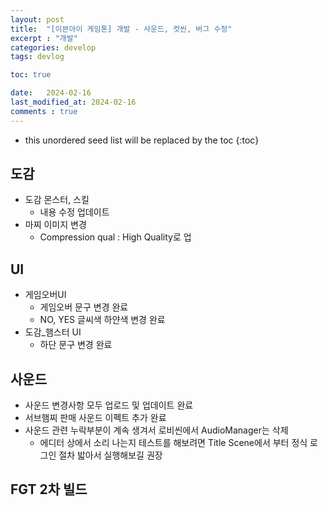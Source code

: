 ```yaml
---
layout: post
title:  "[이븐아이 게임톤] 개발 - 사운드, 컷씬, 버그 수정"
excerpt : "개발"
categories: develop
tags: devlog

toc: true

date:   2024-02-16
last_modified_at: 2024-02-16
comments : true
---
```

* this unordered seed list will be replaced by the toc
{:toc}

## 도감
- 도감 몬스터, 스킬
  - 내용 수정 업데이트
- 마찌 이미지 변경
  - Compression qual : High Quality로 업

## UI
- 게임오버UI
  - 게임오버 문구 변경 완료
  - NO, YES 글씨색 하얀색 변경 완료
- 도감_햄스터 UI
  - 하단 문구 변경 완료

## 사운드
- 사운드 변경사항 모두 업로드 및 업데이트 완료
- 서브햄찌 판매 사운드 이펙트 추가 완료
- 사운드 관련 누락부분이 계속 생겨서 로비씬에서 AudioManager는 삭제
  - 에디터 상에서 소리 나는지 테스트를 해보려면 Title Scene에서 부터 정식 로그인 절차 밟아서 실행해보길 권장

## FGT 2차 빌드